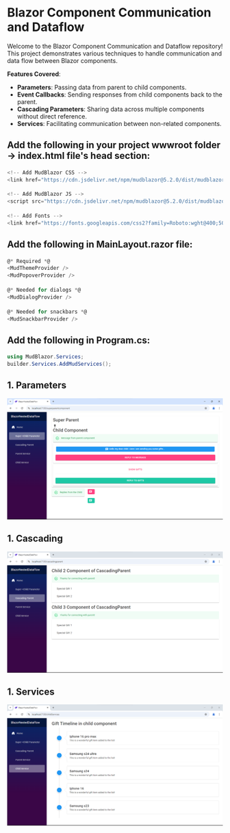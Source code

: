 # Blazor Component Communication and Dataflow
Welcome to the Blazor Component Communication and Dataflow repository! This project demonstrates various techniques to handle communication and data flow between Blazor components.

**Features Covered**:
* **Parameters**: Passing data from parent to child components.
* **Event Callbacks**: Sending responses from child components back to the parent.
* **Cascading Parameters**: Sharing data across multiple components without direct reference.
* **Services**: Facilitating communication between non-related components.

## Add the following in your project wwwroot folder -> index.html file's head section:
```csharp
<!-- Add MudBlazor CSS -->
<link href="https://cdn.jsdelivr.net/npm/mudblazor@5.2.0/dist/mudblazor.min.css" rel="stylesheet" />

<!-- Add MudBlazor JS -->
<script src="https://cdn.jsdelivr.net/npm/mudblazor@5.2.0/dist/mudblazor.min.js"></script>

<!-- Add Fonts -->
<link href="https://fonts.googleapis.com/css2?family=Roboto:wght@400;500&display=swap" rel="stylesheet" />
```

## Add the following in MainLayout.razor file:
```csharp
@* Required *@
<MudThemeProvider />
<MudPopoverProvider />

@* Needed for dialogs *@
<MudDialogProvider />

@* Needed for snackbars *@
<MudSnackbarProvider />
```

## Add the following in Program.cs:
```csharp
using MudBlazor.Services;
builder.Services.AddMudServices();
```

## 1. Parameters
![Parameters](https://github.com/AlienWashim/Blazor-Component-Communication-and-DataFlow/blob/9dcb480cf5f60485a3c4971c6deb6fc46f5d8acd/Parameter.png)
## 1. Cascading
![Cascading](https://github.com/AlienWashim/Blazor-Component-Communication-and-DataFlow/blob/9dcb480cf5f60485a3c4971c6deb6fc46f5d8acd/Cascading.png)
## 1. Services
![Services](https://github.com/AlienWashim/Blazor-Component-Communication-and-DataFlow/blob/9dcb480cf5f60485a3c4971c6deb6fc46f5d8acd/Service%202%20child.png)
